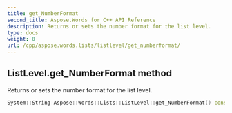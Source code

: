 ```yaml
---
title: get_NumberFormat
second_title: Aspose.Words for C++ API Reference
description: Returns or sets the number format for the list level. 
type: docs
weight: 0
url: /cpp/aspose.words.lists/listlevel/get_numberformat/
---
```

## ListLevel.get_NumberFormat method


Returns or sets the number format for the list level.

```cpp
System::String Aspose::Words::Lists::ListLevel::get_NumberFormat() const
```

